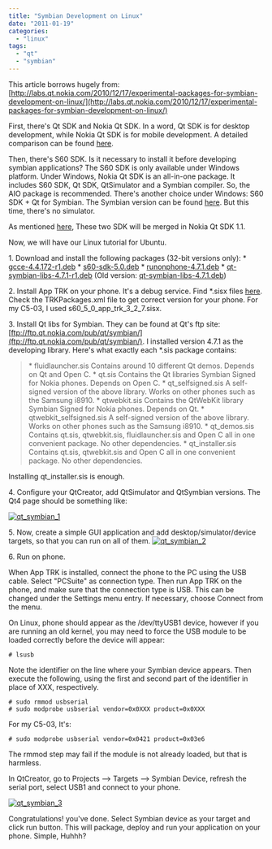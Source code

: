 ```yaml
---
title: "Symbian Development on Linux"
date: "2011-01-19"
categories: 
  - "linux"
tags: 
  - "qt"
  - "symbian"
---
```


This article borrows hugely from: [http://labs.qt.nokia.com/2010/12/17/experimental-packages-for-symbian-development-on-linux/](http://labs.qt.nokia.com/2010/12/17/experimental-packages-for-symbian-development-on-linux/)

First, there's Qt SDK and Nokia Qt SDK. In a word, Qt SDK is for desktop development, while Nokia Qt SDK is for mobile development. A detailed comparison can be found [here](http://qt.nokia.com/products/qt-for-mobile-platforms#qtfornokia).

Then, there's S60 SDK. Is it necessary to install it before developing symbian applications? The S60 SDK is only available under Windows platform. Under Windows, Nokia Qt SDK is an all-in-one package. It includes S60 SDK, Qt SDK, QtSimulator and a Symbian compiler. So, the AIO package is recommended. There's another choice under Windows: S60 SDK + Qt for Symbian. The Symbian version can be found [here](http://qt.nokia.com/downloads/symbian-cpp). But this time, there's no simulator.

As mentioned [here](http://labs.qt.nokia.com/2010/11/09/qt-4-7-1-released/), These two SDK will be merged in Nokia Qt SDK 1.1.

Now, we will have our Linux tutorial for Ubuntu.

1\. Download and install the following packages (32-bit versions only): \* [gcce-4.4.172-r1.deb](http://pepper.troll.no/s60prereleases/linux-packages/gcce-4.4.172-r1.deb) \* [s60-sdk-5.0.deb](http://pepper.troll.no/s60prereleases/linux-packages/s60-sdk-5.0.deb) \* [runonphone-4.7.1.deb](http://pepper.troll.no/s60prereleases/linux-packages/runonphone-4.7.1.deb) \* [qt-symbian-libs-4.7.1-r1.deb](http://pepper.troll.no/s60prereleases/linux-packages/qt-symbian-libs-4.7.1-r1.deb) (Old version: [qt-symbian-libs-4.7.1.deb](http://pepper.troll.no/s60prereleases/linux-packages/qt-symbian-libs-4.7.1.deb))

2\. Install App TRK on your phone. It's a debug service. Find \*.sisx files [here](http://tools.ext.nokia.com/trk/). Check the TRKPackages.xml file to get correct version for your phone. For my C5-03, I used s60\_5\_0\_app\_trk\_3\_2\_7.sisx.

3\. Install Qt libs for Symbian. They can be found at Qt's ftp site: [ftp://ftp.qt.nokia.com/pub/qt/symbian/](ftp://ftp.qt.nokia.com/pub/qt/symbian/). I installed version 4.7.1 as the developing library. Here's what exactly each \*.sis package contains:

> \* fluidlauncher.sis Contains around 10 different Qt demos. Depends on Qt and Open C. \* qt.sis Contains the Qt libraries Symbian Signed for Nokia phones. Depends on Open C. \* qt\_selfsigned.sis A self-signed version of the above library. Works on other phones such as the Samsung i8910. \* qtwebkit.sis Contains the QtWebKit library Symbian Signed for Nokia phones. Depends on Qt. \* qtwebkit\_selfsigned.sis A self-signed version of the above library. Works on other phones such as the Samsung i8910. \* qt\_demos.sis Contains qt.sis, qtwebkit.sis, fluidlauncher.sis and Open C all in one convenient package. No other dependencies. \* qt\_installer.sis Contains qt.sis, qtwebkit.sis and Open C all in one convenient package. No other dependencies.

Installing qt\_installer.sis is enough.

4\. Configure your QtCreator, add QtSimulator and QtSymbian versions. The Qt4 page should be something like:

[![qt_symbian_1](images/5370531978_ea924b3a87_z.jpg)](http://www.flickr.com/photos/gonwan1985/5370531978 "qt_symbian_1 by Binhao Qian, on Flickr")

5\. Now, create a simple GUI application and add desktop/simulator/device targets, so that you can run on all of them. [![qt_symbian_2](images/5370550738_966729e563_o.png)](http://www.flickr.com/photos/gonwan1985/5370550738 "qt_symbian_2 by Binhao Qian, on Flickr")

6\. Run on phone.

When App TRK is installed, connect the phone to the PC using the USB cable. Select "PCSuite" as connection type. Then run App TRK on the phone, and make sure that the connection type is USB. This can be changed under the Settings menu entry. If necessary, choose Connect from the menu.

On Linux, phone should appear as the /dev/ttyUSB1 device, however if you are running an old kernel, you may need to force the USB module to be loaded correctly before the device will appear:

```
# lsusb
```

Note the identifier on the line where your Symbian device appears. Then execute the following, using the first and second part of the identifier in place of XXX, respectively.

```
# sudo rmmod usbserial
# sudo modprobe usbserial vendor=0x0XXX product=0x0XXX
```

For my C5-03, It's:

```
# sudo modprobe usbserial vendor=0x0421 product=0x03e6
```

The rmmod step may fail if the module is not already loaded, but that is harmless.

In QtCreator, go to Projects --> Targets --> Symbian Device, refresh the serial port, select USB1 and connect to your phone.

[![qt_symbian_3](images/5369971337_67f5b51996_z.jpg)](http://www.flickr.com/photos/gonwan1985/5369971337 "qt_symbian_3 by Binhao Qian, on Flickr")

Congratulations! you've done. Select Symbian device as your target and click run button. This will package, deploy and run your application on your phone. Simple, Huhhh?
